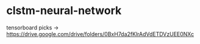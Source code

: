 # clstm-neural-network
tensorboard picks -> https://drive.google.com/drive/folders/0BxH7da2fKlrAdVdETDVzUEE0NXc